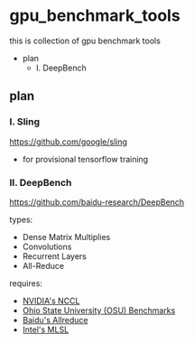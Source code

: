 # gpu_benchmark_tools
this is collection of gpu benchmark tools

<!-- MarkdownTOC -->

- plan
	- I. DeepBench

<!-- /MarkdownTOC -->


## plan

### I. Sling

https://github.com/google/sling

* for provisional tensorflow training

### II. DeepBench

https://github.com/baidu-research/DeepBench

types:
- Dense Matrix Multiplies
- Convolutions
- Recurrent Layers
- All-Reduce

requires:
* [NVIDIA's NCCL](https://developer.nvidia.com/nccl)
* [Ohio State University (OSU) Benchmarks](http://mvapich.cse.ohio-state.edu/benchmarks/)
* [Baidu's Allreduce](https://github.com/baidu-research/baidu-allreduce/)
* [Intel's MLSL](https://github.com/intel/MLSL)

